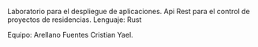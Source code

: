 Laboratorio para el despliegue de aplicaciones.
Api Rest para el control de proyectos de residencias.
Lenguaje: Rust

Equipo:
Arellano Fuentes Cristian Yael.

 
 
